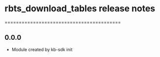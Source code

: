 # rbts_download_tables release notes
=========================================

0.0.0
-----
* Module created by kb-sdk init
